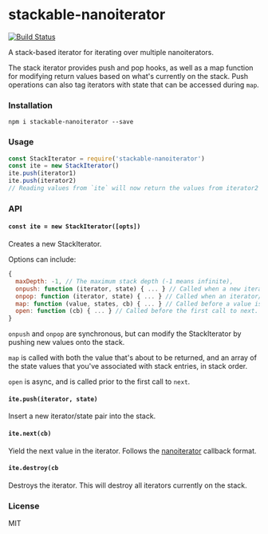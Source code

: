# stackable-nanoiterator
[![Build Status](https://travis-ci.com/andrewosh/stackable-nanoiterator.svg?token=WgJmQm3Kc6qzq1pzYrkx&branch=master)](https://travis-ci.com/andrewosh/stackable-nanoiterator)

A stack-based iterator for iterating over multiple nanoiterators.

The stack iterator provides push and pop hooks, as well as a map function for modifying return values based on what's currently on the stack. Push operations can also tag iterators with state that can be accessed during `map`.

### Installation
```
npm i stackable-nanoiterator --save
```
### Usage
```js
const StackIterator = require('stackable-nanoiterator')
const ite = new StackIterator()
ite.push(iterator1)
ite.push(iterator2)
// Reading values from `ite` will now return the values from iterator2 then iterator1
```
### API
#### `const ite = new StackIterator([opts])`
Creates a new StackIterator.

Options can include:
```js
{
  maxDepth: -1, // The maximum stack depth (-1 means infinite),
  onpush: function (iterator, state) { ... } // Called when a new iterator/state pair is pushed.
  onpop: function (iterator, state) { ... } // Called when an iterator/state pair is popped.
  map: function (value, states, cb) { ... } // Called before a value is about to be returned.
  open: function (cb) { ... } // Called before the first call to next.
}
```
`onpush` and `onpop` are synchronous, but can modify the StackIterator by pushing new values onto the stack.

`map` is called with both the value that's about to be returned, and an array of the state values that you've associated with stack entries, in stack order.

`open` is async, and is called prior to the first call to `next`.

#### `ite.push(iterator, state)`
Insert a new iterator/state pair into the stack.

#### `ite.next(cb)`
Yield the next value in the iterator. Follows the [nanoiterator](https://github.com/mafintosh/nanoiterator) callback format.

#### `ite.destroy(cb`
Destroys the iterator. This will destroy all iterators currently on the stack.

### License
MIT


